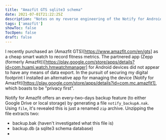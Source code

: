```yaml
---
title: "Amazfit GTS sqlite3 schema"
date: 2021-07-01T21:22:25Z
description: "Notes on my reverse engineering of the Notify for Android notify_backupA.nak export."
tags: ['amazfit']
showToc: false
TocOpen: false
draft: false
---
```


I recently purchased an (Amazfit GTS)[https://www.amazfit.com/en/gts]  as a cheap smart watch to record fitness metrics. The partnered app (Zepp (formerly Amazfit))[https://play.google.com/store/apps/details?id=com.huami.watch.hmwatchmanager] for Android devices did not appear to have any means of data export. In the pursuit of securing my digital footprint I installed an alternative app for managing the device (Notify for Amazfit)[https://play.google.com/store/apps/details?id=com.mc.amazfit1], which boasts to be "privacy first". 

Notify for Amazfit offers an every-two-days backup feature (to either Google Drive or local storage) by generating a file `notify_backupA.nak`. Using `file`, it's revealed this is just a renamed `zip` archive. Unzipping the file extracts two:
* backup.bak (haven't investigated what this file is)
* backup.db (a sqlite3 schema database)
* 
